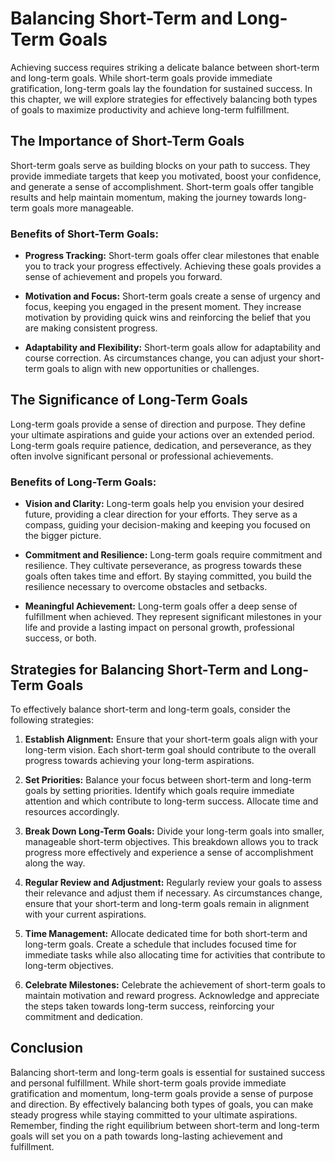 Balancing Short-Term and Long-Term Goals
===================================================

Achieving success requires striking a delicate balance between short-term and long-term goals. While short-term goals provide immediate gratification, long-term goals lay the foundation for sustained success. In this chapter, we will explore strategies for effectively balancing both types of goals to maximize productivity and achieve long-term fulfillment.

The Importance of Short-Term Goals
----------------------------------

Short-term goals serve as building blocks on your path to success. They provide immediate targets that keep you motivated, boost your confidence, and generate a sense of accomplishment. Short-term goals offer tangible results and help maintain momentum, making the journey towards long-term goals more manageable.

### Benefits of Short-Term Goals:

* **Progress Tracking:** Short-term goals offer clear milestones that enable you to track your progress effectively. Achieving these goals provides a sense of achievement and propels you forward.

* **Motivation and Focus:** Short-term goals create a sense of urgency and focus, keeping you engaged in the present moment. They increase motivation by providing quick wins and reinforcing the belief that you are making consistent progress.

* **Adaptability and Flexibility:** Short-term goals allow for adaptability and course correction. As circumstances change, you can adjust your short-term goals to align with new opportunities or challenges.

The Significance of Long-Term Goals
-----------------------------------

Long-term goals provide a sense of direction and purpose. They define your ultimate aspirations and guide your actions over an extended period. Long-term goals require patience, dedication, and perseverance, as they often involve significant personal or professional achievements.

### Benefits of Long-Term Goals:

* **Vision and Clarity:** Long-term goals help you envision your desired future, providing a clear direction for your efforts. They serve as a compass, guiding your decision-making and keeping you focused on the bigger picture.

* **Commitment and Resilience:** Long-term goals require commitment and resilience. They cultivate perseverance, as progress towards these goals often takes time and effort. By staying committed, you build the resilience necessary to overcome obstacles and setbacks.

* **Meaningful Achievement:** Long-term goals offer a deep sense of fulfillment when achieved. They represent significant milestones in your life and provide a lasting impact on personal growth, professional success, or both.

Strategies for Balancing Short-Term and Long-Term Goals
-------------------------------------------------------

To effectively balance short-term and long-term goals, consider the following strategies:

1. **Establish Alignment:** Ensure that your short-term goals align with your long-term vision. Each short-term goal should contribute to the overall progress towards achieving your long-term aspirations.

2. **Set Priorities:** Balance your focus between short-term and long-term goals by setting priorities. Identify which goals require immediate attention and which contribute to long-term success. Allocate time and resources accordingly.

3. **Break Down Long-Term Goals:** Divide your long-term goals into smaller, manageable short-term objectives. This breakdown allows you to track progress more effectively and experience a sense of accomplishment along the way.

4. **Regular Review and Adjustment:** Regularly review your goals to assess their relevance and adjust them if necessary. As circumstances change, ensure that your short-term and long-term goals remain in alignment with your current aspirations.

5. **Time Management:** Allocate dedicated time for both short-term and long-term goals. Create a schedule that includes focused time for immediate tasks while also allocating time for activities that contribute to long-term objectives.

6. **Celebrate Milestones:** Celebrate the achievement of short-term goals to maintain motivation and reward progress. Acknowledge and appreciate the steps taken towards long-term success, reinforcing your commitment and dedication.

Conclusion
----------

Balancing short-term and long-term goals is essential for sustained success and personal fulfillment. While short-term goals provide immediate gratification and momentum, long-term goals provide a sense of purpose and direction. By effectively balancing both types of goals, you can make steady progress while staying committed to your ultimate aspirations. Remember, finding the right equilibrium between short-term and long-term goals will set you on a path towards long-lasting achievement and fulfillment.
